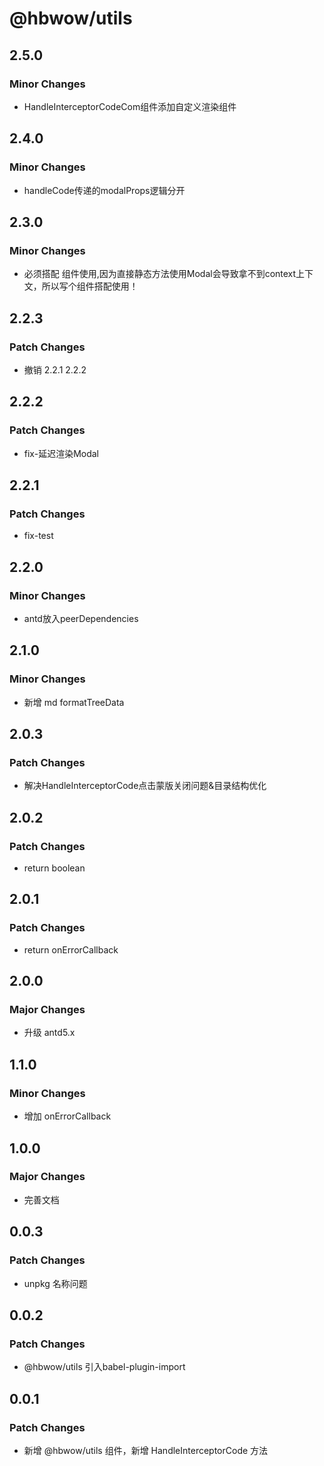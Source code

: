 # @hbwow/utils

## 2.5.0

### Minor Changes

- HandleInterceptorCodeCom组件添加自定义渲染组件

## 2.4.0

### Minor Changes

- handleCode传递的modalProps逻辑分开

## 2.3.0

### Minor Changes

- 必须搭配 <HandleInterceptorCodeCom /> 组件使用,因为直接静态方法使用Modal会导致拿不到context上下文，所以写个组件搭配使用！

## 2.2.3

### Patch Changes

- 撤销 2.2.1 2.2.2

## 2.2.2

### Patch Changes

- fix-延迟渲染Modal

## 2.2.1

### Patch Changes

- fix-test

## 2.2.0

### Minor Changes

- antd放入peerDependencies

## 2.1.0

### Minor Changes

- 新增 md formatTreeData

## 2.0.3

### Patch Changes

- 解决HandleInterceptorCode点击蒙版关闭问题&目录结构优化

## 2.0.2

### Patch Changes

- return boolean

## 2.0.1

### Patch Changes

- return onErrorCallback

## 2.0.0

### Major Changes

- 升级 antd5.x

## 1.1.0

### Minor Changes

- 增加 onErrorCallback

## 1.0.0

### Major Changes

- 完善文档

## 0.0.3

### Patch Changes

- unpkg 名称问题

## 0.0.2

### Patch Changes

- @hbwow/utils 引入babel-plugin-import

## 0.0.1

### Patch Changes

- 新增 @hbwow/utils 组件，新增 HandleInterceptorCode 方法
